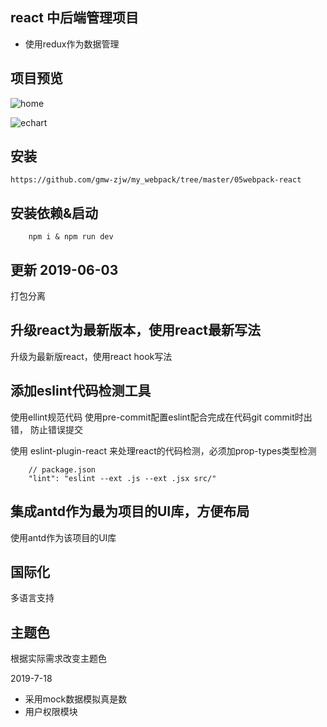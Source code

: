 ## react 中后端管理项目

 - 使用redux作为数据管理

## 项目预览

![home](https://gaomingwei.xyz/wp-content/uploads/2019/07/WX20190723-151641.png)

![echart](https://gaomingwei.xyz/wp-content/uploads/2019/07/WX20190723-145607.png)

## 安装 

```shell
https://github.com/gmw-zjw/my_webpack/tree/master/05webpack-react
```
## 安装依赖&启动

```shell
    npm i & npm run dev
```

## 更新 2019-06-03

打包分离

## 升级react为最新版本，使用react最新写法

升级为最新版react，使用react hook写法

## 添加eslint代码检测工具

使用ellint规范代码
使用pre-commit配置eslint配合完成在代码git commit时出错， 防止错误提交

使用 eslint-plugin-react 来处理react的代码检测，必须加prop-types类型检测

```
    // package.json
    "lint": "eslint --ext .js --ext .jsx src/"
```

## 集成antd作为最为项目的UI库，方便布局
使用antd作为该项目的UI库


## 国际化
  多语言支持

## 主题色
  根据实际需求改变主题色

2019-7-18 

  - 采用mock数据模拟真是数
  - 用户权限模块


